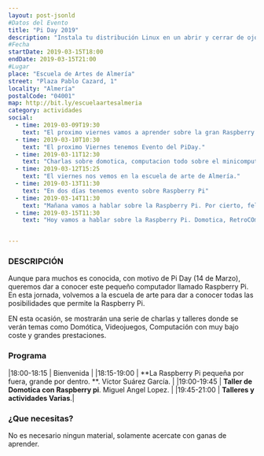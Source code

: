 ```yaml
---
layout: post-jsonld
#Datos del Evento
title: "Pi Day 2019"
description: "Instala tu distribución Linux en un abrir y cerrar de ojos."
#Fecha
startDate: 2019-03-15T18:00
endDate: 2019-03-15T21:00
#Lugar
place: "Escuela de Artes de Almería"
street: "Plaza Pablo Cazard, 1"
locality: "Almería"
postalCode: "04001"
map: http://bit.ly/escuelaartesalmeria
category: actividades
social:
  - time: 2019-03-09T19:30
    text: "El proximo viernes vamos a aprender sobre la gran Raspberry Pi. Acercate!!!"
  - time: 2019-03-10T10:30
    text: "El proximo Viernes tenemos Evento del PiDay."
  - time: 2019-03-11T12:30
    text: "Charlas sobre domotica, computacion todo sobre el minicomputador Raspberry Pi"
  - time: 2019-03-12T15:25
    text: "El viernes nos vemos en la escuela de arte de Almería."
  - time: 2019-03-13T11:30
    text: "En dos días tenemos evento sobre Raspberry Pi"
  - time: 2019-03-14T11:30
    text: "Mañana vamos a hablar sobre la Raspberry Pi. Por cierto, feliz Pi Day."
  - time: 2019-03-15T11:30
    text: "Hoy vamos a hablar sobre la Raspberry Pi. Domotica, RetroCOmputacion, etc..."


---
```



### DESCRIPCIÓN

Aunque para muchos es conocida, con motivo de Pi Day (14 de Marzo), queremos dar a conocer este pequeño computador llamado Raspberry Pi. En esta jornada, volvemos a la escuela de arte para dar a conocer todas las posibilidades que permite la Raspberry Pi.

EN esta ocasión, se mostrarán una serie de charlas y talleres donde se verán temas como Domótica, Videojuegos, Computación con muy bajo coste y grandes prestaciones.


### Programa

|18:00-18:15 | Bienvenida |
|18:15-19:00 | **La Raspberry Pi pequeña por fuera, grande por dentro. **. Víctor Suárez García. |
|19:00-19:45 | **Taller de Domotica con Raspberry pi**. Miguel Angel Lopez. |
|19:45-21:00 | **Talleres y actividades Varias**.|

### ¿Que necesitas?

No es necesario ningun material, solamente acercate con ganas de aprender.


